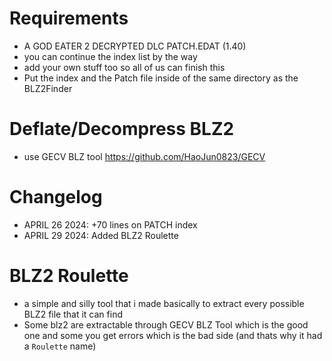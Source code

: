 # Requirements

- A GOD EATER 2 DECRYPTED DLC PATCH.EDAT (1.40)
- you can continue the index list by the way
- add your own stuff too so all of us can finish this
- Put the index and the Patch file inside of the same directory as the BLZ2Finder

# Deflate/Decompress BLZ2
- use GECV BLZ tool https://github.com/HaoJun0823/GECV

# Changelog
- APRIL 26 2024: +70 lines on PATCH index
- APRIL 29 2024: Added BLZ2 Roulette

# BLZ2 Roulette
- a simple and silly tool that i made basically to extract every possible BLZ2 file that it can find
- Some blz2 are extractable through GECV BLZ Tool which is the good one and some you get errors which is the bad side (and thats why it had a `Roulette` name)